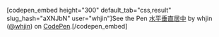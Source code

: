 [codepen_embed height="300" default_tab="css,result" slug_hash="aXNJbN" user="whjin"]See the Pen <a href="https://codepen.io/whjin/pen/aXNJbN">
  水平垂直居中</a> by whjin (<a href="https://codepen.io/whjin">@whjin</a>)
  on <a href="https://codepen.io">CodePen</a>.[/codepen_embed]